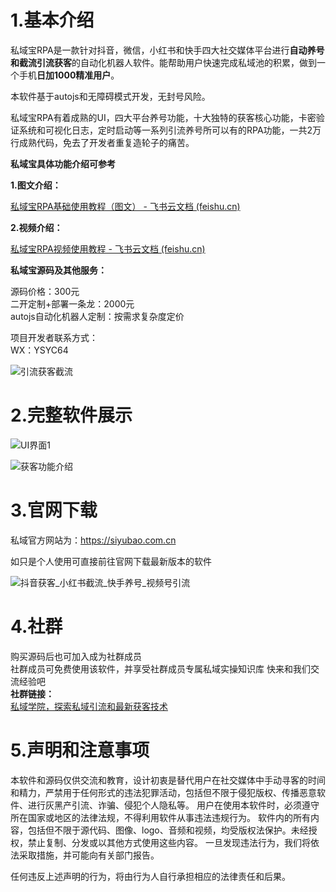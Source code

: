 # 1.基本介绍

私域宝RPA是一款针对抖音，微信，小红书和快手四大社交媒体平台进行**自动养号和截流引流获客**的自动化机器人软件。能帮助用户快速完成私域池的积累，做到一个手机**日加1000精准用户**。

本软件基于autojs和无障碍模式开发，无封号风险。

私域宝RPA有着成熟的UI，四大平台养号功能，十大独特的获客核心功能，卡密验证系统和可视化日志，定时启动等一系列引流养号所可以有的RPA功能，一共2万行成熟代码，免去了开发者重复造轮子的痛苦。



**私域宝具体功能介绍可参考**

**1.图文介绍：**

[‌﻿‌⁠﻿﻿﻿‍‌﻿‍‌⁠⁠‌‌‍‬私域宝RPA基础使用教程（图文） - 飞书云文档 (feishu.cn)](https://tcni1p9iozbe.feishu.cn/wiki/BaniwW7IBiB2SWkycTacCi4lnwd)

**2.视频介绍：**

[‌‬﻿‬‌‌‍‍﻿⁠‌⁠﻿﻿‌‌﻿⁠﻿‍‬﻿⁠﻿‍‍⁠⁠私域宝RPA视频使用教程 - 飞书云文档 (feishu.cn)](https://tcni1p9iozbe.feishu.cn/wiki/CC9LwDBhgirMFvkJnqvcmNv9n0g)



**私域宝源码及其他服务：**

源码价格：300元 <br/>
二开定制+部署一条龙：2000元  <br/>
autojs自动化机器人定制：按需求复杂度定价 <br/>

项目开发者联系方式：  <br/>
WX：YSYC64

![引流获客截流](https://github.com/user-attachments/assets/ebb02fe4-a29a-4df1-92fe-3049773afc4f)



# 2.完整软件展示

![UI界面1](https://github.com/user-attachments/assets/a1695322-6f6f-4685-8525-d24b24b241c5)


![获客功能介绍](https://github.com/user-attachments/assets/3eda4fbc-31a3-413c-8474-77ca4240ea4b)


# 3.官网下载
私域官方网站为：https://siyubao.com.cn  

如只是个人使用可直接前往官网下载最新版本的软件

![抖音获客_小红书截流_快手养号_视频号引流](https://github.com/user-attachments/assets/a4bce9db-5c26-4f83-943f-f96c311d342a)



# 4.社群
购买源码后也可加入成为社群成员<br/>
社群成员可免费使用该软件，并享受社群成员专属私域实操知识库 
快来和我们交流经验吧  
**社群链接：**  
[私域学院，探索私域引流和最新获客技术](https://tcni1p9iozbe.feishu.cn/wiki/OpDIwKIzEia0nOk6urjcHt18n5e)



# 5.声明和注意事项

本软件和源码仅供交流和教育，设计初衷是替代用户在社交媒体中手动寻客的时间和精力，严禁用于任何形式的违法犯罪活动，包括但不限于侵犯版权、传播恶意软件、进行灰黑产引流、诈骗、侵犯个人隐私等。
用户在使用本软件时，必须遵守所在国家或地区的法律法规，不得利用软件从事违法违规行为。
软件内的所有内容，包括但不限于源代码、图像、logo、音频和视频，均受版权法保护。未经授权，禁止复制、分发或以其他方式使用这些内容。
一旦发现违法行为，我们将依法采取措施，并可能向有关部门报告。

任何违反上述声明的行为，将由行为人自行承担相应的法律责任和后果。









